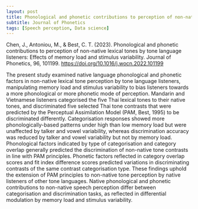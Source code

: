 ```yaml
---
layout: post
title: Phonological and phonetic contributions to perception of non-native lexical tones by tone language listeners
subtitle: Journal of Phonetics
tags: [Speech perception, Data science]
---
```


Chen, J., Antoniou, M., & Best, C. T. (2023). Phonological and phonetic contributions to perception of non-native lexical tones by tone language listeners: Effects of memory load and stimulus variability. Journal of Phonetics, 96, 101199. https://doi.org/10.1016/j.wocn.2022.101199

The present study examined native language phonological and phonetic factors in non-native lexical tone perception by tone language listeners, manipulating memory load and stimulus variability to bias listeners towards a more phonological or more phonetic mode of perception. Mandarin and Vietnamese listeners categorised the five Thai lexical tones to their native tones, and discriminated five selected Thai tone contrasts that were predicted by the Perceptual Assimilation Model (PAM, Best, 1995) to be discriminated differently. Categorisation responses showed more phonologically-based patterns under high than low memory load but were unaffected by talker and vowel variability, whereas discrimination accuracy was reduced by talker and vowel variability but not by memory load. Phonological factors indicated by type of categorisation and category overlap generally predicted the discrimination of non-native tone contrasts in line with PAM principles. Phonetic factors reflected in category overlap scores and fit index difference scores predicted variations in discriminating contrasts of the same contrast categorisation type. These findings uphold the extension of PAM principles to non-native tone perception by native listeners of other tone languages. Native phonological and phonetic contributions to non-native speech perception differ between categorisation and discrimination tasks, as reflected in differential modulation by memory load and stimulus variability.


